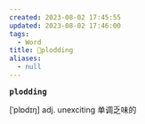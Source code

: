 ```yaml
---
created: 2023-08-02 17:45:55
updated: 2023-08-02 17:46:00
tags:
  - Word
title: 📖plodding
aliases:
  - null
---
```


<pre><strong>plodding</strong></pre>
[ˈplɒdɪŋ]
adj. unexciting 单调乏味的
